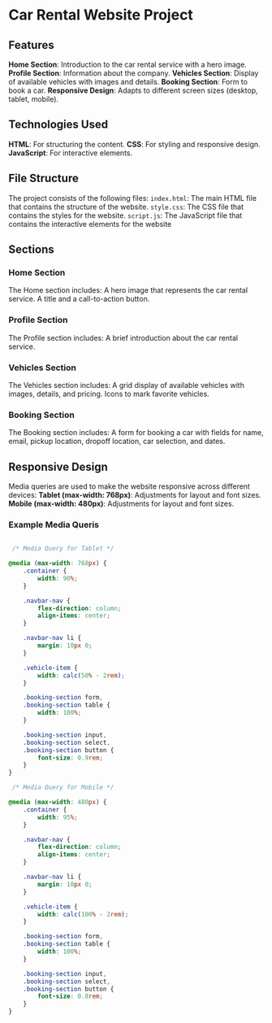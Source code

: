 # Car Rental Website Project

## Features

**Home Section**: Introduction to the car rental service with a hero image.
**Profile Section**: Information about the company.
**Vehicles Section**: Display of available vehicles with images and details.
**Booking Section**: Form to book a car.
**Responsive Design**: Adapts to different screen sizes (desktop, tablet, mobile).

## Technologies Used

**HTML**: For structuring the content.
**CSS**: For styling and responsive design.
**JavaScript**: For interactive elements.

## File Structure

The project consists of the following files:
`index.html`: The main HTML file that contains the structure of the website.
`style.css`: The CSS file that contains the styles for the website.
`script.js`: The JavaScript file that contains the interactive elements for the website

## Sections

### Home Section

The Home section includes:
A hero image that represents the car rental service.
A title and a call-to-action button.

### Profile Section

The Profile section includes:
A brief introduction about the car rental service.

### Vehicles Section

The Vehicles section includes:
A grid display of available vehicles with images, details, and pricing.
Icons to mark favorite vehicles.

### Booking Section

The Booking section includes:
A form for booking a car with fields for name, email, pickup location, dropoff location, car selection, and dates.

## Responsive Design

Media queries are used to make the website responsive across different devices:
**Tablet (max-width: 768px)**: Adjustments for layout and font sizes.
**Mobile (max-width: 480px)**: Adjustments for layout and font sizes.

### Example Media Queris

```css

 /* Media Query for Tablet */ 

@media (max-width: 768px) {
    .container {
        width: 90%;
    }

    .navbar-nav {
        flex-direction: column;
        align-items: center;
    }

    .navbar-nav li {
        margin: 10px 0;
    }

    .vehicle-item {
        width: calc(50% - 2rem);
    }

    .booking-section form,
    .booking-section table {
        width: 100%;
    }

    .booking-section input,
    .booking-section select,
    .booking-section button {
        font-size: 0.9rem;
    }
}

 /* Media Query for Mobile */ 

@media (max-width: 480px) {
    .container {
        width: 95%;
    }

    .navbar-nav {
        flex-direction: column;
        align-items: center;
    }

    .navbar-nav li {
        margin: 10px 0;
    }

    .vehicle-item {
        width: calc(100% - 2rem);
    }

    .booking-section form,
    .booking-section table {
        width: 100%;
    }

    .booking-section input,
    .booking-section select,
    .booking-section button {
        font-size: 0.8rem;
    }
}

